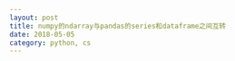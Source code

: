 ```yaml
---
layout: post
title: numpy的ndarray与pandas的series和dataframe之间互转
date: 2018-05-05
category: python, cs
---
```


<script language="javascript" type="text/javascript"> 
window.location.href='http://www.lining0806.com/numpy的ndarray与pandas的series和dataframe之间互转/';
</script>
